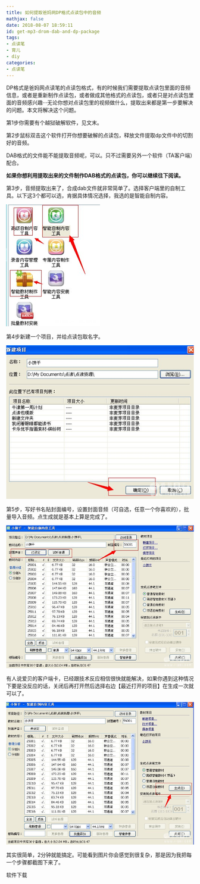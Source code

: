 ```yaml
---
title: 如何提取爸妈网DP格式点读包中的音频
mathjax: false
date: 2018-08-07 18:59:11
id: get-mp3-drom-dab-and-dp-package
tags:
- 点读笔
- 育儿
- diy
categories:
- 点读笔
---
```


DP格式是爸妈网点读笔的点读包格式，有的时候我们需要提取点读包里面的音频信息，或者是重新制作点读包，或者做成其他格式的点读包，或者只是对点读包里面的音频感兴趣···无论你想对点读包里的视频做什么，提取出来都是第一步要解决的问题。本文将解决这个问题。

<!---more--->

第1步你需要有个越狱破解软件，见文末。

第2步鼠标双击这个软件打开你想要破解的点读包，释放文件提取dp文件中的切割好的音频。

DAB格式的文件能不能提取音频呢，可以。只不过需要另外一个软件（TA客户端）配合。

**如果你想利用提取出来的文件制作DAB格式的点读包，你可以继续往下阅读。**

第3步，音频提取出来了，合成dab文件就非常简单了。选择客户端里的自制工具。以下这3个都可以选，肯据具体情况选择，我选的是智能自制内容。 

![](https://raw.githubusercontent.com/zzhm/zzhm.github.io/images/hexo/03872f4c5151d451ae280f1f00db674f.jpg)

第4步新建一个项目，并给点读包取名字。

![](https://raw.githubusercontent.com/zzhm/zzhm.github.io/images/hexo/069ec7eb620022000737dc747f24c63c.jpg)

第5步，写好书名贴封面编号，设置封面音频（可自选，任意一个你喜欢的），批量导入音频。点生成就是基本上算是完成了。

![](https://raw.githubusercontent.com/zzhm/zzhm.github.io/images/hexo/9e7cc1739b5fa5eba6ef962e80b49eb9.jpg)

有人说爱贝的客户端卡，已经跟技术反应相信很快就能解决，如果你遇到这种情况下要是没反应的话，关闭后再打开然后选择右边【最近打开的项目】在生成一次就可以了。

![](https://raw.githubusercontent.com/zzhm/zzhm.github.io/images/hexo/c23ddcfd726ce7bfa8e20cf12eb12197.jpg)

其实很简单，2分钟就能搞定。可能看到图片你会感觉到很复杂，那是因为我把每一个步骤都截图下来了。

软件下载